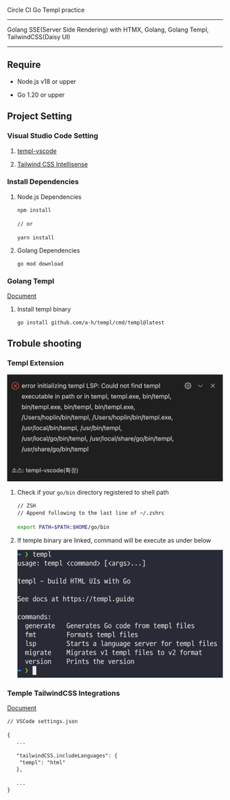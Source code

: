 Circle CI Go Templ practice

---

Golang SSE(Server Side Rendering) with HTMX, Golang, Golang Templ, TailwindCSS(Daisy UI)

---

## Require

- Node.js v18 or upper

- Go 1.20 or upper

## Project Setting

### Visual Studio Code Setting

1. [templ-vscode](https://marketplace.visualstudio.com/items?itemName=a-h.templ)

2. [Tailwind CSS Intellisense](https://marketplace.visualstudio.com/items?itemName=bradlc.vscode-tailwindcss)

### Install Dependencies

1. Node.js Dependencies

   ```
   npm install

   // or

   yarn install
   ```

2. Golang Dependencies

   ```
   go mod download
   ```

### Golang Templ

[Document](https://templ.guide)

1. Install templ binary

   ```
   go install github.com/a-h/templ/cmd/templ@latest
   ```

## Trobule shooting

### Templ Extension

![img](./img/templ-extenstion-issue.png)

1. Check if your `go/bin` directory registered to shell path

   ```bash
   // ZSH
   // Append following to the last line of ~/.zshrc

   export PATH=$PATH:$HOME/go/bin
   ```

2. If temple binary are linked, command will be execute as under below

   ![img](./img/templ-execute.png)

### Temple TailwindCSS Integrations

[Document](https://templ.guide/commands-and-tools/ide-support)

```
// VSCode settings.json

{
   ...

   "tailwindCSS.includeLanguages": {
    "templ": "html"
   },

   ...
}
```
